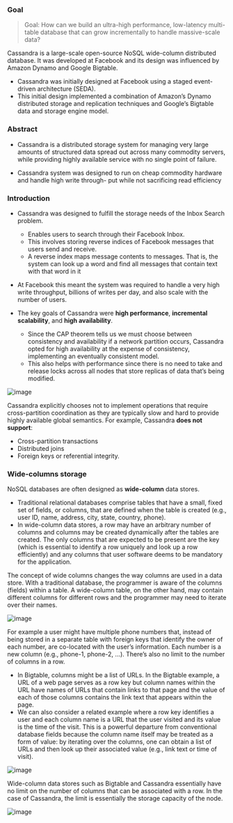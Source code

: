 ### Goal

>  Goal: How can we build an ultra-high performance, low-latency multi-table database that can grow incrementally to handle massive-scale data?

Cassandra is a large-scale open-source NoSQL wide-column distributed database. It was developed at Facebook and its design was influenced by Amazon Dynamo and Google Bigtable.
* Cassandra was initially designed at Facebook using a staged event-driven architecture (SEDA).
* This initial design implemented a combination of Amazon’s Dynamo distributed storage and replication techniques and Google’s Bigtable data and storage engine model.

### Abstract

* Cassandra is a distributed storage system for managing very
large amounts of structured data spread out across many
commodity servers, while providing highly available service
with no single point of failure.

* Cassandra system was designed to run on
cheap commodity hardware and handle high write through-
put while not sacrificing read efficiency

### Introduction

* Cassandra was designed to fulfill the storage needs of the Inbox Search problem.
  * Enables users to search through their Facebook Inbox.
  * This involves storing reverse indices of Facebook messages that users send and receive.
  * A reverse index maps message contents to messages. That is, the system can look up a word and find all messages that contain text with that word in it 
  
* At Facebook this meant the system was required to handle a very high write throughput, billions
of writes per day, and also scale with the number of users.


* The key goals of Cassandra were **high performance**, **incremental scalability**, and **high availability**.
  * Since the CAP theorem tells us we must choose between consistency and availability if a network partition occurs, Cassandra opted for high availability at the expense of consistency, implementing an eventually consistent model.
  * This also helps with performance since there is no need to take and release locks across all nodes that store replicas of data that’s being modified.

![image](https://github.com/user-attachments/assets/1bbe43b9-ed7e-4afa-aaaf-c1cd640a6a55)



Cassandra explicitly chooses not to implement operations that require cross-partition coordination as they are typically slow and hard to provide highly available global semantics. For example, Cassandra **does not support**:
* Cross-partition transactions
* Distributed joins
* Foreign keys or referential integrity.

### Wide-columns storage

NoSQL databases are often designed as **wide-column** data stores. 

* Traditional relational databases comprise tables that have a small, fixed set of fields, or columns, that are defined when the table is created (e.g., user ID, name, address, city, state, country, phone). 
* In wide-column data stores, a row may have an arbitrary number of columns and columns may be created dynamically after the tables are created. The only columns that are expected to be present are the key (which is essential to identify a row uniquely and look up a row efficiently) and any columns that user software deems to be mandatory for the application.

The concept of wide columns changes the way columns are used in a data store. With a traditional database, the programmer is aware of the columns (fields) within a table. A wide-column table, on the other hand, may contain different columns for different rows and the programmer may need to iterate over their names.

![image](https://github.com/user-attachments/assets/4120a0a6-b59f-451d-a1a6-dbdd1d928008)

For example a user might have multiple phone numbers that, instead of being stored in a separate table with foreign keys that identify the owner of each number, are co-located with the user’s information. Each number is a new column (e.g., phone-1, phone-2, …). There’s also no limit to the number of columns in a row.


* In Bigtable, columns might be a list of URLs. In the Bigtable example, a URL of a web page serves as a row key but column names within the URL have names of URLs that contain links to that page and the value of each of those columns contains the link text that appears within the page.
* We can also consider a related example where a row key identifies a user and each column name is a URL that the user visited and its value is the time of the visit. This is a powerful departure from conventional database fields because the column name itself may be treated as a form of value: by iterating over the columns, one can obtain a list of URLs and then look up their associated value (e.g., link text or time of visit).

![image](https://github.com/user-attachments/assets/415fe5e7-6f87-409b-81ba-35d1eda0777b)


Wide-column data stores such as Bigtable and Cassandra essentially have no limit on the number of columns that can be associated with a row. In the case of Cassandra, the limit is essentially the storage capacity of the node.

![image](https://github.com/user-attachments/assets/13a62e15-c17f-4c8a-85cc-45a7cdf42f38)
